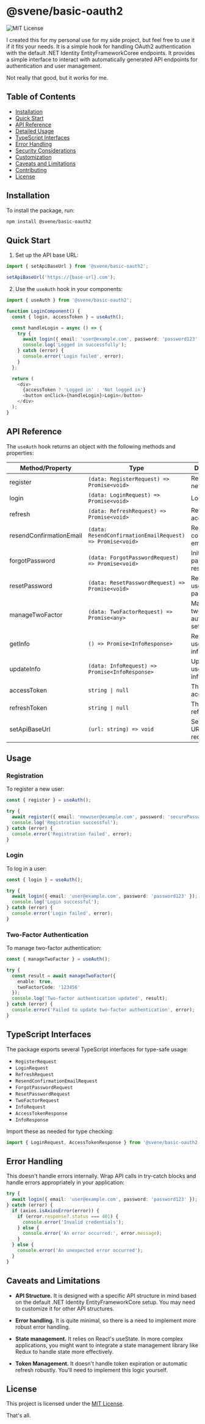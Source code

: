 # @svene/basic-oauth2

![MIT License](https://img.shields.io/github/license/aidrecabrera/basic-oauth2)

I created this for my personal use for my side project, but feel free to use it if it fits your needs. It is a simple hook for handling OAuth2 authentication with the default .NET Identity EntityFrameworkCoree endpoints. It provides a simple interface to interact with automatically generated API endpoints for authentication and user management.

Not really that good, but it works for me.

## Table of Contents

- [Installation](#installation)
- [Quick Start](#quick-start)
- [API Reference](#api-reference)
- [Detailed Usage](#detailed-usage)
- [TypeScript Interfaces](#typescript-interfaces)
- [Error Handling](#error-handling)
- [Security Considerations](#security-considerations)
- [Customization](#customization)
- [Caveats and Limitations](#caveats-and-limitations)
- [Contributing](#contributing)
- [License](#license)

## Installation

To install the package, run:

```bash
npm install @svene/basic-oauth2
```

## Quick Start

1. Set up the API base URL:

```typescript
import { setApiBaseUrl } from '@svene/basic-oauth2';

setApiBaseUrl('https://{base-url}.com');
```

2. Use the `useAuth` hook in your components:

```typescript
import { useAuth } from '@svene/basic-oauth2';

function LoginComponent() {
  const { login, accessToken } = useAuth();

  const handleLogin = async () => {
    try {
      await login({ email: 'user@example.com', password: 'password123' });
      console.log('Logged in successfully');
    } catch (error) {
      console.error('Login failed', error);
    }
  };

  return (
    <div>
      {accessToken ? 'Logged in' : 'Not logged in'}
      <button onClick={handleLogin}>Login</button>
    </div>
  );
}
```

## API Reference

The `useAuth` hook returns an object with the following methods and properties:

| Method/Property | Type | Description |
|-----------------|------|-------------|
| register | `(data: RegisterRequest) => Promise<void>` | Registers a new user |
| login | `(data: LoginRequest) => Promise<void>` | Logs in a user |
| refresh | `(data: RefreshRequest) => Promise<void>` | Refreshes the access token |
| resendConfirmationEmail | `(data: ResendConfirmationEmailRequest) => Promise<void>` | Resends the confirmation email |
| forgotPassword | `(data: ForgotPasswordRequest) => Promise<void>` | Initiates the password reset process |
| resetPassword | `(data: ResetPasswordRequest) => Promise<void>` | Resets the user's password |
| manageTwoFactor | `(data: TwoFactorRequest) => Promise<any>` | Manages two-factor authentication settings |
| getInfo | `() => Promise<InfoResponse>` | Retrieves the user's information |
| updateInfo | `(data: InfoRequest) => Promise<InfoResponse>` | Updates the user's information |
| accessToken | `string \| null` | The current access token |
| refreshToken | `string \| null` | The current refresh token |
| setApiBaseUrl | `(url: string) => void` | Sets the base URL for API requests |

## Usage

### Registration

To register a new user:

```typescript
const { register } = useAuth();

try {
  await register({ email: 'newuser@example.com', password: 'securePassword123' });
  console.log('Registration successful');
} catch (error) {
  console.error('Registration failed', error);
}
```

### Login

To log in a user:

```typescript
const { login } = useAuth();

try {
  await login({ email: 'user@example.com', password: 'password123' });
  console.log('Login successful');
} catch (error) {
  console.error('Login failed', error);
}
```

### Two-Factor Authentication

To manage two-factor authentication:

```typescript
const { manageTwoFactor } = useAuth();

try {
  const result = await manageTwoFactor({ 
    enable: true, 
    twoFactorCode: '123456' 
  });
  console.log('Two-factor authentication updated', result);
} catch (error) {
  console.error('Failed to update two-factor authentication', error);
}
```

## TypeScript Interfaces

The package exports several TypeScript interfaces for type-safe usage:

- `RegisterRequest`
- `LoginRequest`
- `RefreshRequest`
- `ResendConfirmationEmailRequest`
- `ForgotPasswordRequest`
- `ResetPasswordRequest`
- `TwoFactorRequest`
- `InfoRequest`
- `AccessTokenResponse`
- `InfoResponse`

Import these as needed for type checking:

```typescript
import { LoginRequest, AccessTokenResponse } from '@svene/basic-oauth2';
```

## Error Handling

This doesn't handle errors internally. Wrap API calls in try-catch blocks and handle errors appropriately in your application:

```typescript
try {
  await login({ email: 'user@example.com', password: 'password123' });
} catch (error) {
  if (axios.isAxiosError(error)) {
    if (error.response?.status === 401) {
      console.error('Invalid credentials');
    } else {
      console.error('An error occurred:', error.message);
    }
  } else {
    console.error('An unexpected error occurred');
  }
}
```

## Caveats and Limitations

- **API Structure.** It is designed with a specific API structure in mind based on the default .NET Identity EntityFrameworkCore setup. You may need to customize it for other API structures.

- **Error handling.** It is quite minimal, so there is a need to implement more robust error handling.

- **State management.** It relies on React's useState. In more complex applications, you might want to integrate a state management library like Redux to handle state more effectively.

- **Token Management.** It doesn't handle token expiration or automatic refresh robustly. You'll need to implement this logic yourself.

## License

This project is licensed under the [MIT License](https://choosealicense.com/licenses/mit/).

That's all. 
